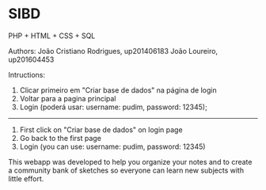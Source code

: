 # SIBD
 PHP + HTML + CSS + SQL
 
 Authors:
 João Cristiano Rodrigues, up201406183
 João Loureiro, up201604453
 
 Intructions:
 1. Clicar primeiro em "Criar base de dados" na página de login
 2. Voltar para a pagina principal
 3. Login (poderá usar: username: pudim, password: 12345);
 --------------------------------------------
 1. First click on "Criar base de dados" on login page
 2. Go back to the first page
 3. Login (you can use: username: pudim, password: 12345)
 
This webapp was developed to help you organize your notes and to create a community bank of sketches so everyone can learn new subjects with little effort.
